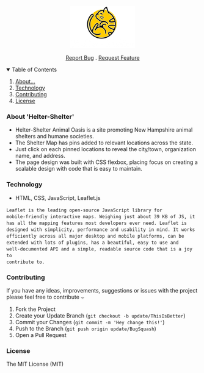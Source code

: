 <p align="center"> <img src="media/icons/logo.png" /> </p>
<p align="center">
    <a href="https://github.com/soundwanders/helter-shelter/issues">Report Bug</a>
    .
    <a href="https://github.com/soundwanders/helter-shelter/issues">Request Feature</a>
  </p>
</p>

<!-- TABLE OF CONTENTS -->
<details open="open">
  <summary>Table of Contents</summary>
  <ol>
    <li><a href="#about-the-project">About...</a></li>
    <li><a href="#built">Technology</a></li>
    <li><a href="#contributing">Contributing</a></li>
    <li><a href="#license">License</a></li>
  </ol>
</details>

### About 'Helter-Shelter'

- Helter-Shelter Animal Oasis is a site promoting New Hampshire animal shelters and humane societies.
- The Shelter Map has pins added to relevant locations across the state.
- Just click on each pinned locations to reveal the city/town, organization name, and address.
- The page design was built with CSS flexbox, placing focus on creating a scalable design with code that is easy to maintain.

### Technology
- HTML, CSS, JavaScript, Leaflet.js

<code>Leaflet is the leading open-source JavaScript library for mobile-friendly interactive maps. 
Weighing just about 39 KB of JS, it has all the mapping features most developers ever need. 
Leaflet is designed with simplicity, performance and usability in mind. It works efficiently across 
all major desktop and mobile platforms, can be extended with lots of plugins, has a beautiful, easy to 
use and well-documented API and a simple, readable source code that is a joy to contribute to.</code>
<br/>

### Contributing
If you have any ideas, improvements, suggestions or issues with the project please feel free to contribute &smile;

1. Fork the Project
2. Create your Update Branch (`git checkout -b update/ThisIsBetter`)
3. Commit your Changes (`git commit -m 'Hey change this!'`)
4. Push to the Branch (`git push origin update/BugSquash`)
5. Open a Pull Request

### License
<a href="https://mit-license.org/" rel="noopener noreferral" style="text-decoration: none;">The MIT License (MIT)</a>